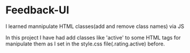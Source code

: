 # Feedback-UI

I learned mannipulate HTML classes(add and remove class names) via JS

In this project I have had add classes like 'active'  to some HTML tags for manipulate them as I set in the style.css file(.rating.active) before.


